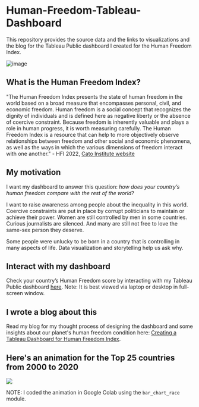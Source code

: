 # Human-Freedom-Tableau-Dashboard
This repository provides the source data and the links to visualizations and the blog for the Tableau Public dashboard I created for the Human Freedom Index.

![image](https://github.com/marvin-rubia/Human-Freedom-Tableau-Dashboard/assets/140475770/4005f6f0-a4e6-423c-bf78-dde0e6fd5e4d)

## What is the Human Freedom Index?
"The Human Freedom Index presents the state of human freedom in the world based on a broad measure that encompasses personal, civil, and economic freedom. Human freedom is a social concept that recognizes the dignity of individuals and is defined here as negative liberty or the absence of coercive constraint. Because freedom is inherently valuable and plays a role in human progress, it is worth measuring carefully. The Human Freedom Index is a resource that can help to more objectively observe relationships between freedom and other social and economic phenomena, as well as the ways in which the various dimensions of freedom interact with one another." - HFI 2022, [Cato Institute website](https://www.cato.org/human-freedom-index/2022)

## My motivation
I want my dashboard to answer this question: _how does your country’s human freedom compare with the rest of the world_?

I want to raise awareness among people about the inequality in this world. Coercive constraints are put in place by corrupt politicians to maintain or achieve their power. Women are still controlled by men in some countries. Curious journalists are silenced. And many are still not free to love the same-sex person they deserve.

Some people were unlucky to be born in a country that is controlling in many aspects of life. Data visualization and storytelling help us ask why.

## Interact with my dashboard
Check your country’s Human Freedom score by interacting with my Tableau Public dashboard [here](https://public.tableau.com/app/profile/marvin.rubia/viz/HumanFreedom_16921091160550/HumanFreedomDashboard?publish=yes). Note: It is best viewed via laptop or desktop in full-screen window. 

## I wrote a blog about this
Read my blog for my thought process of designing the dashboard and some insights about our planet's human freedom condition here: [Creating a Tableau Dashboard for Human Freedom Index](https://marvinrubia.medium.com/creating-a-tableau-dashboard-for-human-freedom-index-a71873e62016).

## Here's an animation for the Top 25 countries from 2000 to 2020

![](https://github.com/marvin-rubia/Human-Freedom-Tableau-Dashboard/blob/main/HFI-Animation.gif)

NOTE: I coded the animation in Google Colab using the `bar_chart_race` module. 
